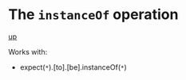 # The `instanceOf` operation

[up](../README.md)



Works with:
  - expect(`*`).[to].[be].instanceOf(`*`)
